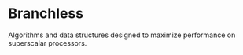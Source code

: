 # Branchless
Algorithms and data structures designed to maximize performance on superscalar processors.
